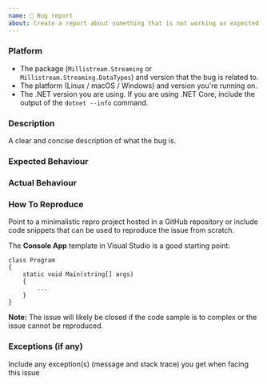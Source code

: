 ```yaml
---
name: 🐞 Bug report
about: Create a report about something that is not working as expected
---
```


### Platform
- The package (`Millistream.Streaming` or `Millistream.Streaming.DataTypes`) and version that the bug is related to.
- The platform (Linux / macOS / Windows) and version you're running on.
- The .NET version you are using. If you are using .NET Core, include the output of the `dotnet --info` command.

### Description
A clear and concise description of what the bug is.

### Expected Behaviour

### Actual Behaviour

### How To Reproduce
Point to a minimalistic repro project hosted in a GitHub repository or include code snippets that can be used to reproduce the issue from scratch.

The **Console App** template in Visual Studio is a good starting point:

    class Program
    {
        static void Main(string[] args)
        {
            ...
        }
    }

**Note:** The issue will likely be closed if the code sample is to complex or the issue cannot be reproduced.

### Exceptions (if any)
Include any exception(s) (message and stack trace) you get when facing this issue
